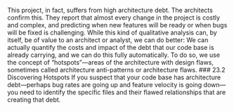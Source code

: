 This project, in fact, suffers from high architecture debt. The architects confirm this. They report that almost every change in the project is costly and complex, and predicting when new features will be ready or when bugs will be fixed is challenging. While this kind of qualitative analysis can, by itself, be of value to an architect or analyst, we can do better: We can actually quantify the costs and impact of the debt that our code base is already carrying, and we can do this fully automatically. To do so, we use the concept of “hotspots”—areas of the architecture with design flaws, sometimes called architecture anti-patterns or architecture flaws. ### 23.2 Discovering Hotspots If you suspect that your code base has architecture debt—perhaps bug rates are going up and feature velocity is going down—you need to identify the specific files and their flawed relationships that are creating that debt.